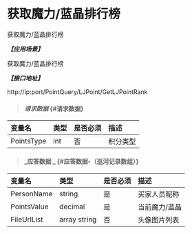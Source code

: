 # 获取魔力/蓝晶排行榜

获取魔力/蓝晶排行榜

_**【应用场景】**_

获取魔力/蓝晶排行榜

_**【接口地址】**_

http://ip:port/PointQuery/LJPoint/GetLJPointRank

> #### _请求数据_ {#请求数据}

| 变量名 | 类型 | 是否必须 | 描述 |
| :--- | :--- | :--- | :--- |
| PointsType| int | 否 |积分类型 |



> #### _应答数据 _ {#应答数据-（巡河记录数组）}

| 变量名 | 类型 | 是否必须 | 描述 |
| :--- | :--- | :--- | :--- |
| PersonName | string| 是 | 买家人员昵称 |
| PointsValue| decimal| 是 | 当前魔力/蓝晶|
| FileUrlList | array string | 否 | 头像图片列表 |





